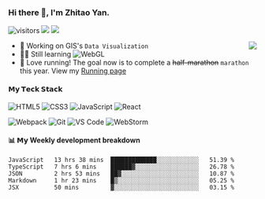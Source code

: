 ### Hi there 👋, I'm Zhitao Yan.
![visitors](https://visitor-badge.glitch.me/badge?page_id=gooin.gooin)
[![](https://img.shields.io/badge/-Telegram-%2326A5E4?style=flat-square&logo=telegram&logoColor=ffffff)](https://t.me/goooinn)
[![](https://img.shields.io/website?color=0ab9e6&style=flat-square&up_message=blog.gooin.win&down_message=blog.gooin.win&url=https%3A%2F%2Fblog.gooin.win)](https://blog.gooin.win)


<img align="right" src="https://github-readme-stats.vercel.app/api?username=gooin&show_icons=true&icon_color=805AD5&text_color=000&bg_color=ffffff&hide_title=true" />


- 🔭 Working on GIS's `Data Visualization`
- 👨‍💻 Still learning ![WebGL](https://img.shields.io/badge/-WebGL-%23990000?style=flat-square&logo=webgl&logoColor=ffffff)
- 🏃 Love running! The goal now is to complete a ~~half-marathon~~ `marathon` this year. View my [Running page](https://run.gooin.win/)

#### 𝗠𝘆 𝗧𝗲𝗰𝗸 𝗦𝘁𝗮𝗰𝗸

![HTML5](https://img.shields.io/badge/-HTML5-%23E44D27?style=flat-square&logo=html5&logoColor=ffffff)
![CSS3](https://img.shields.io/badge/-CSS3-%231572B6?style=flat-square&logo=css3)
![JavaScript](https://img.shields.io/badge/-JavaScript-%23F7DF1C?style=flat-square&logo=javascript&logoColor=000000&labelColor=%23F7DF1C&color=%23FFCE5A)
![React](https://img.shields.io/badge/-React-%23282C34?style=flat-square&logo=react)

![Webpack](https://img.shields.io/badge/-Webpack-%232C3A42?style=flat-square&logo=webpack)
![Git](https://img.shields.io/badge/-Git-%23F05032?style=flat-square&logo=git&logoColor=%23ffffff)
![VS Code](https://img.shields.io/badge/-VSCode-%23007ACC?style=flat-square&logo=visual-studio-code)
![WebStorm](https://img.shields.io/badge/-WebStrom-%23000000?style=flat-square&logo=webstorm&logoColor=ffffff)


####  📊 𝗠𝘆 Weekly development breakdown
<!--START_SECTION:waka-->
```text
JavaScript   13 hrs 38 mins  █████████████░░░░░░░░░░░░   51.39 % 
TypeScript   7 hrs 6 mins    ██████▓░░░░░░░░░░░░░░░░░░   26.78 % 
JSON         2 hrs 53 mins   ██▓░░░░░░░░░░░░░░░░░░░░░░   10.87 % 
Markdown     1 hr 23 mins    █▒░░░░░░░░░░░░░░░░░░░░░░░   05.25 % 
JSX          50 mins         ▓░░░░░░░░░░░░░░░░░░░░░░░░   03.15 % 
```
<!--END_SECTION:waka-->
